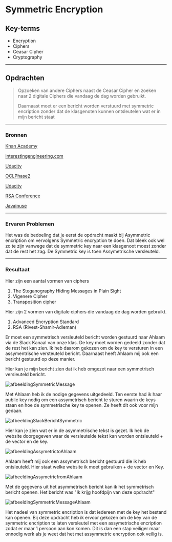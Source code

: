 # Symmetric Encryption


## Key-terms
- Encryption
- Ciphers
- Ceasar Cipher
- Cryptography
  
---
## Opdrachten
>Opzoeken van andere Ciphers naast de Ceasar Cipher en zoeken naar 2 digitale Ciphers die vandaag de dag worden gebruikt.
>
>Daarnaast moet er een bericht worden verstuurd met symmetric encription zonder dat de klasgenoten kunnen ontsleutelen wat er in mijn bericht staat


---

### Bronnen

[Khan Academy](https://www.youtube.com/watch?v=sMOZf4GN3oc)

[interestingengineering.com](https://interestingengineering.com/innovation/11-cryptographic-methods-that-marked-history-from-the-caesar-cipher-to-enigma-code-and-beyond)

[Udacity](https://www.youtube.com/watch?v=SkJcmCaHqS0) 

[OCLPhase2](https://www.youtube.com/watch?v=Y_E0M5vfw3g)

[Udacity](https://www.youtube.com/watch?v=WLm5_cxeywY)

[RSA Conference](https://www.youtube.com/watch?v=b57zGAkNKIc)

[Javainuse](https://www.javainuse.com/aesgenerator)


---

### Ervaren Problemen

Het was de bedoeling dat je eerst de opdracht maakt bij Asymmetric encription om vervolgens Symmetric encryption te doen. Dat bleek ook wel zo te zijn vanwege dat de symmetric key naar een klasgenoot moest zonder dat de rest het zag. De Symmetric key is toen Assymetrische versleuteld.

---
### Resultaat

Hier zijn een aantal vormen van ciphers

1. The Steganography Hiding Messages in Plain Sight
2. Vigenere Cipher
3. Transposition cipher

Hier zijn 2 vormen van digitale ciphers die vandaag de dag worden gebruikt.

1. Advanced Encryption Standard
2. RSA (Rivest-Shamir-Adleman)

Er moet een symmetrisch versleuteld bericht worden gestuurd naar Ahlaam via de Slack Kanaal van onze klas. De key moet worden gedeeld zonder dat de rest het kan zien. Ik heb daarom gekozen om de key te versturen in een assymentrische versteuteld bericht. Daarnaast heeft Ahlaam mij ook een bericht gestuurd op deze manier.

Hier kan je mijn bericht zien dat ik heb omgezet naar een symmetrisch versleuteld bericht.

![afbeeldingSymmetricMessage](../00_includes/03_Security_1/03_Asymmetric_Encryption/symmetric%20encryption.png)

Met Ahlaam heb ik de nodige gegevens uitgedeeld. Ten eerste had ik haar public key nodig om een assymetrisch bericht te sturen waarin de keys staan en hoe de symmetrische key te openen. Ze heeft dit ook voor mijn gedaan.

![afbeeldingSlackBerichtSymmetric](../00_includes/03_Security_1/03_Asymmetric_Encryption/SlackBerichtSymmetric.png)


Hier kan je zien wat er in de asymmetrische tekst is gezet.
Ik heb de website doorgegeven waar de versleutelde tekst kan worden ontsleuteld + de vector en de key.

![afbeeldingAssymetrictoAhlaam](../00_includes/03_Security_1/03_Asymmetric_Encryption/AsymmetricmessageSendtoAhlaam.png)

Ahlaam heeft mij ook een assymetrisch bericht gestuurd die ik heb ontsleuteld. Hier staat welke website ik moet gebruiken + de vector en Key.

![afbeeldingAssymetricfromAhlaam](../00_includes/03_Security_1/03_Asymmetric_Encryption/AsymmetricMessageForSymmetric.png)

Met de gegevens uit het asymmetrisch bericht kan ik het symmetrisch bericht openen. Het bericht was "Ik krijg hoofdpijn van deze opdracht"

![afbeeldingSymmetricMessageAhlaam](../00_includes/03_Security_1/03_Asymmetric_Encryption/SymmetricMessageAhlaam.png)

Het nadeel van symmetric encription is dat iedereen met de key het bestand kan openen. Bij deze opdracht heb ik ervoor gekozen om de key van de symmetric encription te laten versleutel met een assymetrische encription zodat er maar 1 persoon aan kon komen. Dit is dan een stap veiliger maar onnodig werk als je weet dat het met assymmetric encryption ook veilig is.
